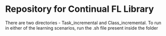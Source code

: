 # Repository for Continual FL Library

There are two directories - Task_incremental and Class_incremental. To run in either of the learning scenarios, run the .sh file present inside the folder
